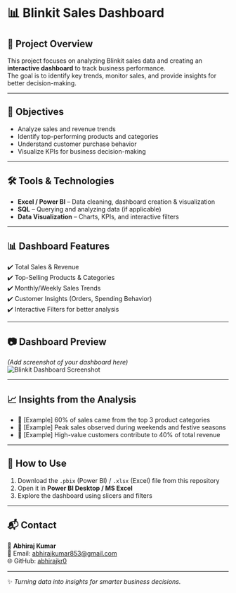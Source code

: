 # 📊 Blinkit Sales Dashboard  

## 📌 Project Overview  
This project focuses on analyzing Blinkit sales data and creating an **interactive dashboard** to track business performance.  
The goal is to identify key trends, monitor sales, and provide insights for better decision-making.  

---

## 🎯 Objectives  
- Analyze sales and revenue trends  
- Identify top-performing products and categories  
- Understand customer purchase behavior  
- Visualize KPIs for business decision-making  

---

## 🛠️ Tools & Technologies  
- **Excel / Power BI** – Data cleaning, dashboard creation & visualization  
- **SQL** – Querying and analyzing data (if applicable)  
- **Data Visualization** – Charts, KPIs, and interactive filters  

---

## 📊 Dashboard Features  
✔️ Total Sales & Revenue  
✔️ Top-Selling Products & Categories  
✔️ Monthly/Weekly Sales Trends  
✔️ Customer Insights (Orders, Spending Behavior)  
✔️ Interactive Filters for better analysis  

---

## 📷 Dashboard Preview  
*(Add screenshot of your dashboard here)*  
![Blinkit Dashboard Screenshot](link-to-your-image)  

---

## 📈 Insights from the Analysis  
- 📌 [Example] 60% of sales came from the top 3 product categories  
- 📌 [Example] Peak sales observed during weekends and festive seasons  
- 📌 [Example] High-value customers contribute to 40% of total revenue  

---

## 🚀 How to Use  
1. Download the `.pbix` (Power BI) / `.xlsx` (Excel) file from this repository  
2. Open it in **Power BI Desktop / MS Excel**  
3. Explore the dashboard using slicers and filters  

---

## 📬 Contact  
👤 **Abhiraj Kumar**  
📧 Email: [abhirajkumar853@gmail.com](mailto:abhirajkumar853@gmail.com)  
🌐 GitHub: [abhirajkr0](https://github.com/abhirajkr0)  

---

✨ *Turning data into insights for smarter business decisions.*
